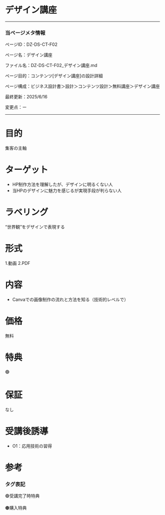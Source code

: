 # デザイン講座

---

### 当ページメタ情報

ページID：DZ-DS-CT-F02

ページ名：デザイン講座

ファイル名：DZ-DS-CT-F02_デザイン講座.md

ページ目的：コンテンツ[デザイン講座]の設計詳細

ページ構成：ビジネス設計書＞設計＞コンテンツ設計＞無料講座＞デザイン講座

最終更新：2025/6/16

変更点：ー

---

# 目的

集客の主軸

# ターゲット

- HP制作方法を理解したが、デザインに明るくない人
- 当HPのデザインに魅力を感じるが実現手段が判らない人

# ラベリング

“世界観”をデザインで表現する

# 形式

1.動画
2.PDF

# 内容

- Canvaでの画像制作の流れと方法を知る（技術的レベルで）

# 価格

無料

# 特典

🟢

# 保証

なし

# 受講後誘導

- O1：応用技術の習得

# 参考

### タグ表記

🟢受講完了時特典

🟠購入特典